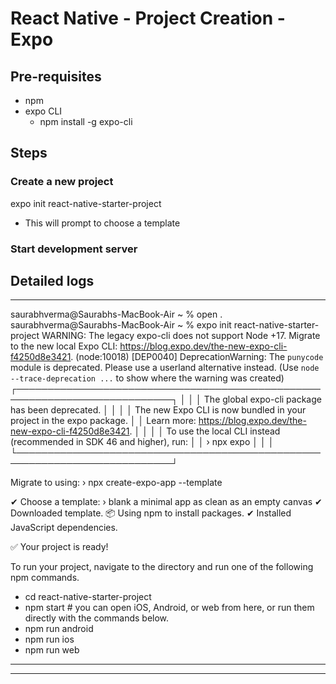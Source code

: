 # React Native - Project Creation - Expo


## Pre-requisites
- npm
- expo CLI
  - npm install -g expo-cli

## Steps

### Create a new project

expo init react-native-starter-project

- This will prompt to choose a template

### Start development server





## Detailed logs

---

saurabhverma@Saurabhs-MacBook-Air ~ % open .
saurabhverma@Saurabhs-MacBook-Air ~ % expo init react-native-starter-project
WARNING: The legacy expo-cli does not support Node +17. Migrate to the new local Expo CLI: https://blog.expo.dev/the-new-expo-cli-f4250d8e3421.
(node:10018) [DEP0040] DeprecationWarning: The `punycode` module is deprecated. Please use a userland alternative instead.
(Use `node --trace-deprecation ...` to show where the warning was created)
┌───────────────────────────────────────────────────────────────────────────┐
│                                                                           │
│   The global expo-cli package has been deprecated.                        │
│                                                                           │
│   The new Expo CLI is now bundled in your project in the expo package.    │
│   Learn more: https://blog.expo.dev/the-new-expo-cli-f4250d8e3421.        │
│                                                                           │
│   To use the local CLI instead (recommended in SDK 46 and higher), run:   │
│   › npx expo <command>                                                    │
│                                                                           │
└───────────────────────────────────────────────────────────────────────────┘

Migrate to using:
› npx create-expo-app --template

✔ Choose a template: › blank               a minimal app as clean as an empty canvas
✔ Downloaded template.
📦 Using npm to install packages.
✔ Installed JavaScript dependencies.

✅ Your project is ready!

To run your project, navigate to the directory and run one of the following npm commands.

- cd react-native-starter-project
- npm start # you can open iOS, Android, or web from here, or run them directly with the commands below.
- npm run android
- npm run ios
- npm run web

---

---
